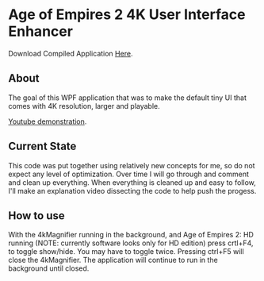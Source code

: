 Age of Empires 2 4K User Interface Enhancer
===========================================
Download Compiled Application [Here](https://drive.google.com/file/d/0By718No0o_jhU1ByT1BXbWdZMEU/view?usp=sharing).

About
-----
The goal of this WPF application that was to make the default tiny UI that comes with 4K resolution, larger and playable.

[Youtube demonstration](https://www.youtube.com/watch?v=W3f8jUQHoMU).
 
Current State
-------------
This code was put together using relatively new concepts for me, so do not expect any level of optimization. Over time I will go through
and comment and clean up everything. When everything is cleaned up and easy to follow, I'll make an explanation video dissecting the code to help push the progess.

How to use
----------
With the 4kMagnifier running in the background, and Age of Empires 2: HD running (NOTE: currently software looks only for HD edition)
press crtl+F4, to toggle show/hide. You may have to toggle twice.
Pressing ctrl+F5 will close the 4kMagnifier. The application will continue to run in the background until closed.
